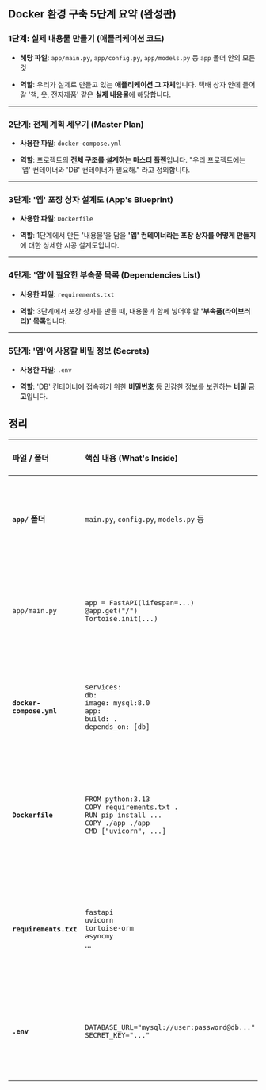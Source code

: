 

## Docker 환경 구축 5단계 요약 (완성판)

### 1단계: 실제 내용물 만들기 (애플리케이션 코드)

- **해당 파일**: `app/main.py`, `app/config.py`, `app/models.py` 등 `app` 폴더 안의 모든 것
    
- **역할**: 우리가 실제로 만들고 있는 **애플리케이션 그 자체**입니다. 택배 상자 안에 들어갈 '책, 옷, 전자제품' 같은 **실제 내용물**에 해당합니다.
    

---

### 2단계: 전체 계획 세우기 (Master Plan)

- **사용한 파일**: `docker-compose.yml`
    
- **역할**: 프로젝트의 **전체 구조를 설계하는 마스터 플랜**입니다. "우리 프로젝트에는 '앱' 컨테이너와 'DB' 컨테이너가 필요해." 라고 정의합니다.
    

---

### 3단계: '앱' 포장 상자 설계도 (App's Blueprint)

- **사용한 파일**: `Dockerfile`
    
- **역할**: 1단계에서 만든 '내용물'을 담을 **'앱' 컨테이너라는 포장 상자를 어떻게 만들지**에 대한 상세한 시공 설계도입니다.
    

---

### 4단계: '앱'에 필요한 부속품 목록 (Dependencies List)

- **사용한 파일**: `requirements.txt`
    
- **역할**: 3단계에서 포장 상자를 만들 때, 내용물과 함께 넣어야 할 **'부속품(라이브러리)' 목록**입니다.
    

---

### 5단계: '앱'이 사용할 비밀 정보 (Secrets)

- **사용한 파일**: `.env`
    
- **역할**: 'DB' 컨테이너에 접속하기 위한 **비밀번호** 등 민감한 정보를 보관하는 **비밀 금고**입니다.


## 정리 

| 파일 / 폴더                  | 핵심 내용 (What's Inside)                                                                                                    | 역할 (Why it's Needed)                                              |
| :----------------------- | :----------------------------------------------------------------------------------------------------------------------- | :---------------------------------------------------------------- |
| **`app/` 폴더**            | `main.py`, `config.py`, `models.py` 등                                                                                    | **애플리케이션 소스 코드**<br>실제 FastAPI 로직이 작성되는 곳                         |
| `app/main.py`            | `app = FastAPI(lifespan=...)`<br>`@app.get("/")`<br>`Tortoise.init(...)`                                                 | **프로그램의 시작점.**<br>FastAPI 앱을 생성하고, DB를 연결하고, API 경로를 정의.          |
| **`docker-compose.yml`** | `services:`<br>  `db:`<br>    `image: mysql:8.0`<br>  `app:`<br>    `build: .`<br>    `depends_on: [db]`                 | **총괄 설계도 (Master Plan)**<br>'DB'와 '앱' 컨테이너를 어떻게 함께 실행할지 정의.       |
| **`Dockerfile`**         | `FROM python:3.13`<br>`COPY requirements.txt .`<br>`RUN pip install ...`<br>`COPY ./app ./app`<br>`CMD ["uvicorn", ...]` | **'앱' 컨테이너 시공 설계도**<br>파이썬 설치, 라이브러리 설치, 코드 복사 등 앱 컨테이너를 만드는 순서.  |
| **`requirements.txt`**   | `fastapi`<br>`uvicorn`<br>`tortoise-orm`<br>`asyncmy`<br>...                                                             | **라이브러리 목록**<br>`Dockerfile`이 `pip`으로 설치해야 할 파이썬 라이브러리들의 정확한 리스트. |
| **`.env`**               | `DATABASE_URL="mysql://user:password@db..."`<br>`SECRET_KEY="..."`                                                       | **비밀 금고**<br>DB 비밀번호처럼 민감하거나, 환경마다 달라지는 설정값을 코드와 분리.              |